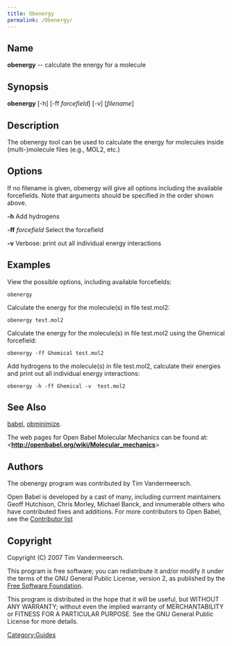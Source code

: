 ```yaml
---
title: Obenergy
permalink: /Obenergy/
---
```


Name
----

**obenergy** -- calculate the energy for a molecule

Synopsis
--------

**obenergy** \[-h\] \[-ff *forcefield*\] \[-v\] \[*filename*\]

Description
-----------

The obenergy tool can be used to calculate the energy for molecules inside (multi-)molecule files (e.g., MOL2, etc.)

Options
-------

If no filename is given, obenergy will give all options including the available forcefields. Note that arguments should be specified in the order shown above.

**-h**
Add hydrogens

**-ff** *forcefield*
Select the forcefield

**-v**
Verbose: print out all individual energy interactions

Examples
--------

View the possible options, including available forcefields:

`obenergy`

Calculate the energy for the molecule(s) in file test.mol2:

`obenergy test.mol2`

Calculate the energy for the molecule(s) in file test.mol2 using the Ghemical forcefield:

`obenergy -ff Ghemical test.mol2`

Add hydrogens to the molecule(s) in file test.mol2, calculate their energies and print out all individual energy interactions:

`obenergy -h -ff Ghemical -v  test.mol2`

See Also
--------

[babel](/babel "wikilink"), [obminimize](/obminimize "wikilink").

The web pages for Open Babel Molecular Mechanics can be found at: &lt;**<http://openbabel.org/wiki/Molecular_mechanics>**&gt;

Authors
-------

The obenergy program was contributed by Tim Vandermeersch.

Open Babel is developed by a cast of many, including currrent maintainers Geoff Hutchison, Chris Morley, Michael Banck, and innumerable others who have contributed fixes and additions. For more contributors to Open Babel, see the [Contributor list](/THANKS "wikilink")

Copyright
---------

Copyright (C) 2007 Tim Vandermeersch.

This program is free software; you can redistribute it and/or modify it under the terms of the GNU General Public License, version 2, as published by the [Free Software Foundation](http://www.fsf.org/licensing/licenses/gpl.html).

This program is distributed in the hope that it will be useful, but WITHOUT ANY WARRANTY; without even the implied warranty of MERCHANTABILITY or FITNESS FOR A PARTICULAR PURPOSE. See the GNU General Public License for more details.

[Category:Guides](/Category:Guides "wikilink")